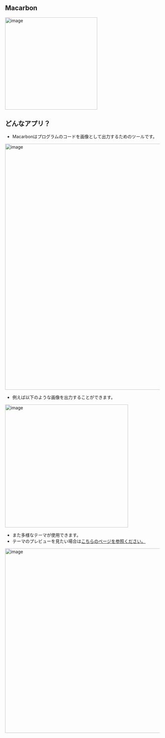 ## Macarbon

<img width="300" alt="image" src="https://i.imgur.com/0uZTeWl.png">

## どんなアプリ？

- Macarbonはプログラムのコードを画像として出力するためのツールです。

<img width="800" alt="image" src="https://i.imgur.com/QyEf8L5.png">

- 例えば以下のような画像を出力することができます。

<img width="400" alt="image" src="https://i.imgur.com/6iLiqzq.png">

- また多様なテーマが使用できます。
- テーマのプレビューを見たい場合は[こちらのページを参照ください。](https://github.com/pommdau/macarbon.github.io/blob/main/SupportPage/ThemePreview_Ja.md)

<img width="600" alt="image" src="https://i.imgur.com/7kDHDDo.png">